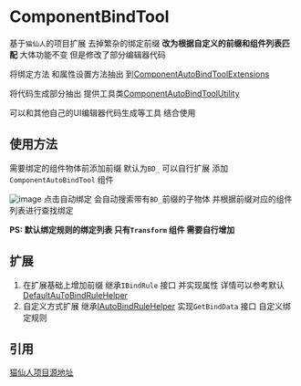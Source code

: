 # ComponentBindTool

基于`猫仙人`的项目扩展  去掉繁杂的绑定前缀  **改为根据自定义的前缀和组件列表匹配** 大体功能不变 但是修改了部分编辑器代码 

将绑定方法 和属性设置方法抽出 到[ComponentAutoBindToolExtensions](./Editor/ComponentAutoBindToolExtensions.cs) 

将代码生成部分抽出 提供工具类[ComponentAutoBindToolUtility](./Editor/ComponentAutoBindToolUtility.cs)  

可以和其他自己的UI编辑器代码生成等工具 结合使用

## 使用方法
需要绑定的组件物体前添加前缀 默认为`BD_`  可以自行扩展  添加`ComponentAutoBindTool` 组件

![image](https://tva3.sinaimg.cn/large/e1b1a94bgy1h09cxq1ewbj20bv073aaw.jpg)
点击自动绑定 会自动搜索带有`BD_`前缀的子物体  并根据前缀对应的组件列表进行查找绑定

**PS: 默认绑定规则的绑定列表 只有`Transform` 组件 需要自行增加**

## 扩展
1. 在扩展基础上增加前缀 
	继承`IBindRule` 接口  并实现属性 详情可以参考默认[DefaultAuToBindRuleHelper](./DefaultAuToBindRuleHelper.cs)
2. 自定义方式扩展
	继承[IAutoBindRuleHelper](./IAutoBindRuleHelper.cs)  实现`GetBindData` 接口 自定义绑定规则

## 引用
[猫仙人项目源地址](https://github.com/CatImmortal/ComponentAutoBindTool)
